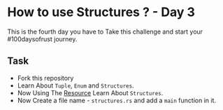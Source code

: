 # How to use Structures ? - Day 3

This is the fourth day you have to Take this challenge and start your #100daysofrust journey.

## Task

- Fork this repository
- Learn About `Tuple`, `Enum` and `Structures`.
- Now Using The [Resource](https://doc.rust-lang.org/book/ch05-01-defining-structs.html) Learn About `Structures`.
- Now Create a file name - `structures.rs` and add a `main` function in it.

